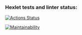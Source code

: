 ### Hexlet tests and linter status:
[![Actions Status](https://github.com/mikitaglv/frontend-project-lvl1/workflows/hexlet-check/badge.svg)](https://github.com/mikitaglv/frontend-project-lvl1/actions)

[![Maintainability](https://api.codeclimate.com/v1/badges/c9d495017091f85892d2/maintainability)](https://codeclimate.com/github/mikitaglv/frontend-project-lvl1/maintainability)
